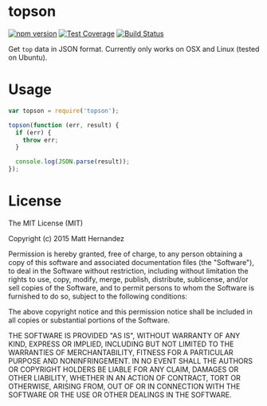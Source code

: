 topson
======

[![npm version](https://badge.fury.io/js/topson.svg)](http://badge.fury.io/js/topson) [![Test Coverage](https://codeclimate.com/github/fiveisprime/topson/badges/coverage.svg)](https://codeclimate.com/github/fiveisprime/topson) [![Build Status](https://travis-ci.org/fiveisprime/topson.svg?branch=master)](https://travis-ci.org/fiveisprime/topson)

Get `top` data in JSON format. Currently only works on OSX and Linux (tested on
Ubuntu).

# Usage

```js
var topson = require('topson');

topson(function (err, result) {
  if (err) {
    throw err;
  }

  console.log(JSON.parse(result));
});
```

# License

The MIT License (MIT)

Copyright (c) 2015 Matt Hernandez

Permission is hereby granted, free of charge, to any person obtaining a copy
of this software and associated documentation files (the "Software"), to deal
in the Software without restriction, including without limitation the rights
to use, copy, modify, merge, publish, distribute, sublicense, and/or sell
copies of the Software, and to permit persons to whom the Software is
furnished to do so, subject to the following conditions:

The above copyright notice and this permission notice shall be included in all
copies or substantial portions of the Software.

THE SOFTWARE IS PROVIDED "AS IS", WITHOUT WARRANTY OF ANY KIND, EXPRESS OR
IMPLIED, INCLUDING BUT NOT LIMITED TO THE WARRANTIES OF MERCHANTABILITY,
FITNESS FOR A PARTICULAR PURPOSE AND NONINFRINGEMENT. IN NO EVENT SHALL THE
AUTHORS OR COPYRIGHT HOLDERS BE LIABLE FOR ANY CLAIM, DAMAGES OR OTHER
LIABILITY, WHETHER IN AN ACTION OF CONTRACT, TORT OR OTHERWISE, ARISING FROM,
OUT OF OR IN CONNECTION WITH THE SOFTWARE OR THE USE OR OTHER DEALINGS IN THE
SOFTWARE.
